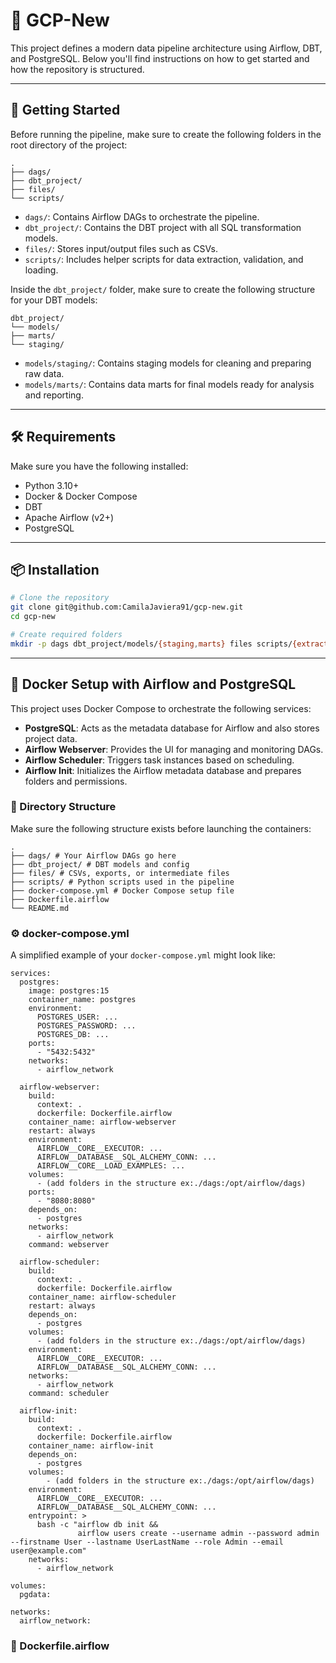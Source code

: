 # 🚀 GCP-New

This project defines a modern data pipeline architecture using Airflow, DBT, and PostgreSQL. Below you'll find instructions on how to get started and how the repository is structured.

---

## 🚀 Getting Started

Before running the pipeline, make sure to create the following folders in the root directory of the project:

```
.
├── dags/
├── dbt_project/
├── files/
└── scripts/
```

- `dags/`: Contains Airflow DAGs to orchestrate the pipeline.
- `dbt_project/`: Contains the DBT project with all SQL transformation models.
- `files/`: Stores input/output files such as CSVs.
- `scripts/`: Includes helper scripts for data extraction, validation, and loading.

Inside the `dbt_project/` folder, make sure to create the following structure for your DBT models:

```
dbt_project/
└── models/
├── marts/
└── staging/
```

- `models/staging/`: Contains staging models for cleaning and preparing raw data.
- `models/marts/`: Contains data marts for final models ready for analysis and reporting.

---

## 🛠️ Requirements

Make sure you have the following installed:

- Python 3.10+
- Docker & Docker Compose
- DBT
- Apache Airflow (v2+)
- PostgreSQL

---

## 📦 Installation

```bash
# Clone the repository
git clone git@github.com:CamilaJaviera91/gcp-new.git
cd gcp-new

# Create required folders
mkdir -p dags dbt_project/models/{staging,marts} files scripts/{extract,load,utils}
```

---

## 🐳 Docker Setup with Airflow and PostgreSQL

This project uses Docker Compose to orchestrate the following services:

- **PostgreSQL**: Acts as the metadata database for Airflow and also stores project data.
- **Airflow Webserver**: Provides the UI for managing and monitoring DAGs.
- **Airflow Scheduler**: Triggers task instances based on scheduling.
- **Airflow Init**: Initializes the Airflow metadata database and prepares folders and permissions.

### 📁 Directory Structure

Make sure the following structure exists before launching the containers:

```
.
├── dags/ # Your Airflow DAGs go here
├── dbt_project/ # DBT models and config
├── files/ # CSVs, exports, or intermediate files
├── scripts/ # Python scripts used in the pipeline
├── docker-compose.yml # Docker Compose setup file
├── Dockerfile.airflow
└── README.md
```

### ⚙️ docker-compose.yml

A simplified example of your `docker-compose.yml` might look like:

```
services:
  postgres:
    image: postgres:15
    container_name: postgres
    environment:
      POSTGRES_USER: ...
      POSTGRES_PASSWORD: ...
      POSTGRES_DB: ...
    ports:
      - "5432:5432"
    networks:
      - airflow_network

  airflow-webserver:
    build:
      context: .
      dockerfile: Dockerfile.airflow
    container_name: airflow-webserver
    restart: always
    environment:
      AIRFLOW__CORE__EXECUTOR: ...
      AIRFLOW__DATABASE__SQL_ALCHEMY_CONN: ...
      AIRFLOW__CORE__LOAD_EXAMPLES: ...
    volumes:
      - (add folders in the structure ex:./dags:/opt/airflow/dags)
    ports:
      - "8080:8080"
    depends_on:
      - postgres
    networks:
      - airflow_network
    command: webserver

  airflow-scheduler:
    build:
      context: .
      dockerfile: Dockerfile.airflow
    container_name: airflow-scheduler
    restart: always
    depends_on:
      - postgres
    volumes:
      - (add folders in the structure ex:./dags:/opt/airflow/dags)
    environment:
      AIRFLOW__CORE__EXECUTOR: ...
      AIRFLOW__DATABASE__SQL_ALCHEMY_CONN: ...
    networks:
      - airflow_network
    command: scheduler

  airflow-init:
    build:
      context: .
      dockerfile: Dockerfile.airflow
    container_name: airflow-init
    depends_on:
      - postgres      
    volumes:
        - (add folders in the structure ex:./dags:/opt/airflow/dags)
    environment:
      AIRFLOW__CORE__EXECUTOR: ...
      AIRFLOW__DATABASE__SQL_ALCHEMY_CONN: ...
    entrypoint: >
      bash -c "airflow db init &&
               airflow users create --username admin --password admin --firstname User --lastname UserLastName --role Admin --email user@example.com"
    networks:
      - airflow_network

volumes:
  pgdata:

networks:
  airflow_network:

```

### 🐍 Dockerfile.airflow